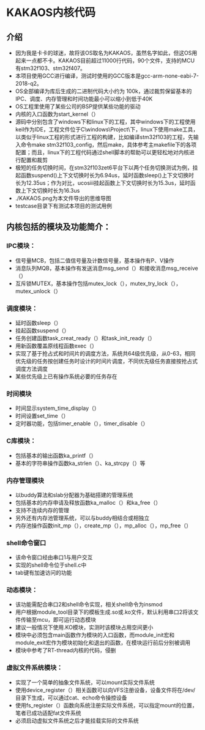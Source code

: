 # KAKAOS内核代码

## 介绍 ##
* 因为我是卡卡的球迷，故将该OS取名为KAKAOS，虽然名字如此，但这OS用起来一点都不卡。KAKAOS目前超过11000行代码，90个文件，支持的MCU有stm32f103、stm32f407。</br>
* 本项目使用GCC进行编译，测试时使用的GCC版本是gcc-arm-none-eabi-7-2018-q2。</br>
* OS全部编译为库后生成的二进制代码大小约为 100k，通过裁剪保留基本的IPC、调度、内存管理和时间功能最小可以缩小到低于40K</br>
* OS工程里使用了某些公司的BSP提供某些功能的驱动</br>
* 内核的入口函数为start_kernel（）</br>
* 源码中分别包含了windows下和linux下的工程，其中windows下的工程使用keil作为IDE，工程文件位于C\windows\Project\下，linux下使用make工具，以类似于linux工程的形式进行工程的构建，比如编译stm32f103的工程，先输入命令make stm32f103_config，然后make，具体参考主makefile下的各项配置；而且，linux下的工程代码通过shell脚本的帮助可以更轻松地对内核进行配置和裁剪</br>
* 极短的任务切换时间，在stm32f103zet6平台下以两个任务切换测试为例，挂起函数suspend()上下文切换时长为6.94us，延时函数sleep()上下文切换时长为12.35us；作为对比，ucosiii挂起函数上下文切换时长为15.3us，延时函数上下文切换时长为16.3us</br>
* ./KAKAOS.png为本文件导出的思维导图
* testcase目录下有测试本项目的测试用例

## 内核包括的模块及功能简介：

### IPC模块： ###
* 信号量MCB，包括二值信号量及计数信号量，基本操作有P、V操作</br>
* 消息队列MQB，基本操作有发送消息msg_send（）和接收消息msg_receive（）</br>
* 互斥锁MUTEX，基本操作包括mutex_lock（），mutex_try_lock（），mutex_unlock（）</br>

### 调度模块：  ###
* 延时函数sleep（）</br>
* 挂起函数suspend（）</br>
* 任务创建函数task_creat_ready（）和task_init_ready（）</br>
* 用新函数覆盖原线程函数exec（）</br>
* 实现了基于抢占式和时间片的调度方法，系统共64级优先级，从0-63，相同优先级的任务按创建任务时设计的时间片调度，不同优先级任务直接按抢占式调度方法调度</br>
* 某些优先级上已有操作系统必要的任务存在</br>
		
### 时间模块 ###
* 时间显示system_time_display（）</br>
* 时间设置set_time（）</br>
* 定时器功能，包括timer_enable（），timer_disable（）</br>
		
### C库模块： ###
* 包括基本的输出函数ka_printf（）</br>
* 基本的字符串操作函数ka_strlen（）、ka_strcpy（）等</br>
		
### 内存管理模块 ###
* 以buddy算法和slab分配器为基础搭建的管理系统</br>
* 包括基本的内存申请及释放函数ka_malloc（）和ka_free（）</br>
* 支持不连续内存的管理</br>
* 另外还有内存池管理系统，可以与buddy相结合或相独立</br>
* 内存池操作函数init_mp（），create_mp（），mp_alloc（），mp_free（）</br>
		
### shell命令窗口 ###
* 该命令窗口经由串口1与用户交互</br>
* 实现的shell命令位于shell.c中</br>
* tab键有加速访问的功能</br>
		
### 动态模块： ###
* 该功能需配合串口2和shell命令实现，相关shell命令为insmod</br>
* 用户根据module_tool目录下的模板生成.so或.ko文件，默认利用串口2将该文件传输至mcu，即可运行动态模块</br>
* 建议一般情况下使用.KO模块，实测时该模块占用空间更小</br>
* 模块中必须包含main函数作为模块的入口函数，而module_init宏和module_exit宏作为模块初始化和退出的函数，在模块运行前后分别被调用</br>
* 模块中参考了RT-thread内核的代码，侵删</br>

### 虚拟文件系统模块： ###
* 实现了一个简单的抽象文件系统，可以mount实际文件系统</br>
* 使用device_register（）相关函数可以向VFS注册设备，设备文件将在/dev/目录下生成，可以通过cat、echo命令操控设备</br>
* 使用fs_register（）函数向系统注册实际文件系统，可以指定mount的位置，笔者已成功适配fat文件系统</br>
* 必须启动虚拟文件系统之后才能挂载实际的文件系统</br>
